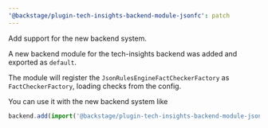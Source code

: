 ```yaml
---
'@backstage/plugin-tech-insights-backend-module-jsonfc': patch
---
```


Add support for the new backend system.

A new backend module for the tech-insights backend
was added and exported as `default`.

The module will register the `JsonRulesEngineFactCheckerFactory`
as `FactCheckerFactory`, loading checks from the config.

You can use it with the new backend system like

```ts title="packages/backend/src/index.ts"
backend.add(import('@backstage/plugin-tech-insights-backend-module-jsonfc'));
```
